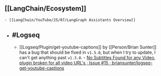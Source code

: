 ## [[LangChain/Ecosystem]]
	- [[LangChain/YouTube/25/07/LangGraph Assistants Overview]]
- ## #Logseq
	- [[Logseq/Plugin/get-youtube-captions]] by [[Person/Brian Sunter]] has a bug that should be fixed in `v1.5.0`, but when I try to update, I can't get anything past `v1.3.0`. - [No Subtitles Found for any Video, plugin broken for all video URL's · Issue #15 · briansunter/logseq-get-youtube-captions](https://github.com/briansunter/logseq-get-youtube-captions/issues/15#issuecomment-3133380919)